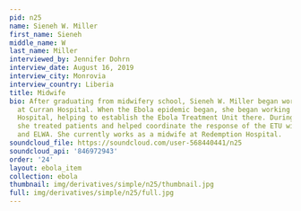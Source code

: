 ```yaml
---
pid: n25
name: Sieneh W. Miller
first_name: Sieneh
middle_name: W
last_name: Miller
interviewed_by: Jennifer Dohrn
interview_date: August 16, 2019
interview_city: Monrovia
interview_country: Liberia
title: Midwife
bio: After graduating from midwifery school, Sieneh W. Miller began work as a midwife
  at Curran Hospital. When the Ebola epidemic began, she began working at Redemption
  Hospital, helping to establish the Ebola Treatment Unit there. During the outbreak,
  she treated patients and helped coordinate the response of the ETU with Alan Hospital
  and ELWA. She currently works as a midwife at Redemption Hospital.
soundcloud_file: https://soundcloud.com/user-568440441/n25
soundcloud_api: '846972943'
order: '24'
layout: ebola_item
collection: ebola
thumbnail: img/derivatives/simple/n25/thumbnail.jpg
full: img/derivatives/simple/n25/full.jpg
---
```

